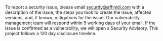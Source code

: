 To report a security issue, please email security@affinidi.com with a description of the issue, the steps you took to create the issue, affected versions, and, if known, mitigations for the issue. Our vulnerability management team will respond within 5 working days of your email. If the issue is confirmed as a vulnerability, we will open a Security Advisory. This project follows a 120 day disclosure timeline.